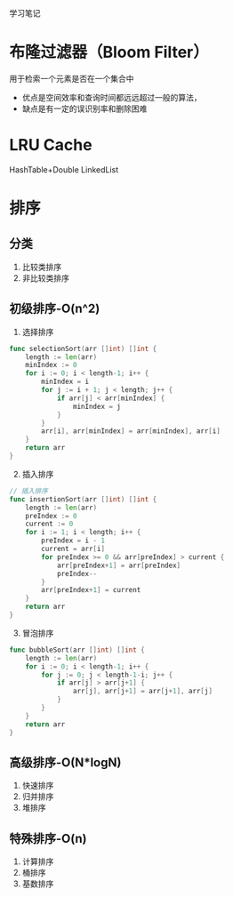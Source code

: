 学习笔记

# 布隆过滤器（Bloom Filter）
用于检索一个元素是否在一个集合中


- 优点是空间效率和查询时间都远远超过一般的算法，
- 缺点是有一定的误识别率和删除困难

# LRU Cache
HashTable+Double LinkedList

# 排序

## 分类
1. 比较类排序
2. 非比较类排序

## 初级排序-O(n^2)
1. 选择排序
```go
func selectionSort(arr []int) []int {
	length := len(arr)
	minIndex := 0
	for i := 0; i < length-1; i++ {
		minIndex = i
		for j := i + 1; j < length; j++ {
			if arr[j] < arr[minIndex] {
				minIndex = j
			}
		}
		arr[i], arr[minIndex] = arr[minIndex], arr[i]
	}
	return arr
}
```
2. 插入排序
```go
// 插入排序
func insertionSort(arr []int) []int {
	length := len(arr)
	preIndex := 0
	current := 0
	for i := 1; i < length; i++ {
		preIndex = i - 1
		current = arr[i]
		for preIndex >= 0 && arr[preIndex] > current {
			arr[preIndex+1] = arr[preIndex]
			preIndex--
		}
		arr[preIndex+1] = current
	}
	return arr
}
```
3. 冒泡排序
```go
func bubbleSort(arr []int) []int {
	length := len(arr)
	for i := 0; i < length-1; i++ {
		for j := 0; j < length-1-i; j++ {
			if arr[j] > arr[j+1] {
				arr[j], arr[j+1] = arr[j+1], arr[j]
			}
		}
	}
	return arr
}
```

## 高级排序-O(N*logN)
1. 快速排序
2. 归并排序
3. 堆排序

## 特殊排序-O(n)
1. 计算排序
2. 桶排序
3. 基数排序

